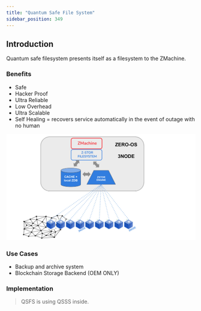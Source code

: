 ```yaml
---
title: "Quantum Safe File System"
sidebar_position: 349
---
```






## Introduction

Quantum safe filesystem presents itself as a filesystem to the ZMachine.

### Benefits

- Safe
- Hacker Proof
- Ultra Reliable
- Low Overhead
- Ultra Scalable
- Self Healing = recovers service automatically in the event of outage with no human 

![](./img/zos_zstor.jpg)

### Use Cases

- Backup and archive system
- Blockchain Storage Backend (OEM ONLY)

### Implementation

> QSFS is using QSSS inside.